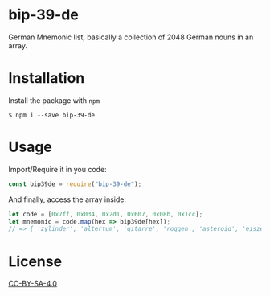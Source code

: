# bip-39-de

German Mnemonic list, basically a collection of 2048 German nouns in an array.

# Installation
Install the package with `npm`

```
$ npm i --save bip-39-de
```


# Usage

Import/Require it in you code:

```javascript
const bip39de = require("bip-39-de");
```

And finally, access the array inside:

```javascript
let code = [0x7ff, 0x034, 0x2d1, 0x607, 0x08b, 0x1cc];
let mnemonic = code.map(hex => bip39de[hex]);
// => [ 'zylinder', 'altertum', 'gitarre', 'roggen', 'asteroid', 'eiszeit' ]
```

# License

[CC-BY-SA-4.0](/LICENSE)
